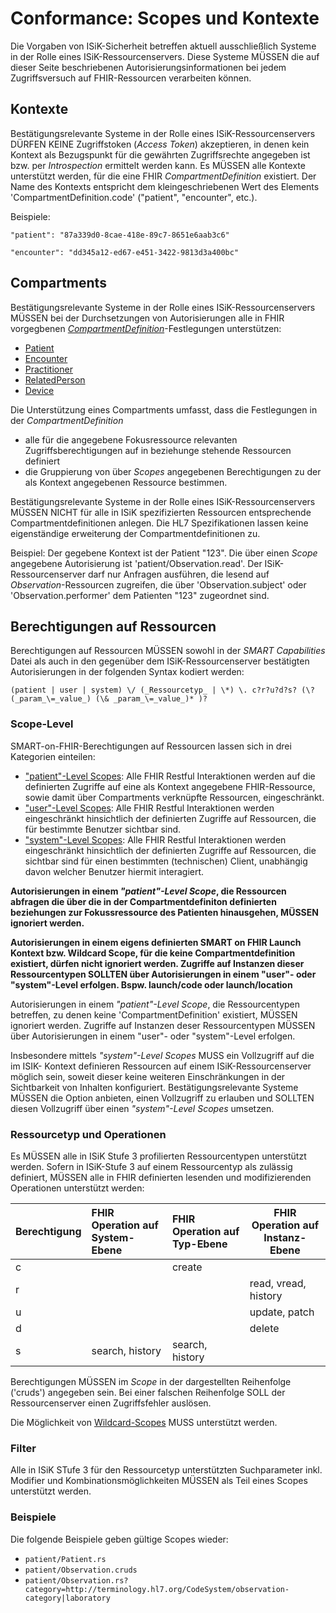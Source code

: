 # Conformance: Scopes und Kontexte

Die Vorgaben von ISiK-Sicherheit betreffen aktuell ausschließlich Systeme in der Rolle eines ISiK-Ressourcenservers. Diese Systeme MÜSSEN die auf dieser Seite beschriebenen Autorisierungsinformationen bei jedem Zugriffsversuch auf FHIR-Ressourcen verarbeiten können.

## Kontexte 

Bestätigungsrelevante Systeme in der Rolle eines ISiK-Ressourcenservers DÜRFEN KEINE Zugriffstoken (_Access Token_) akzeptieren, in denen kein Kontext als Bezugspunkt für die gewährten Zugriffsrechte angegeben ist bzw. per _Introspection_ ermittelt werden kann. 
Es MÜSSEN alle Kontexte unterstützt werden, für die eine FHIR _CompartmentDefinition_ existiert. Der Name des Kontexts entspricht dem kleingeschriebenen Wert des Elements 'CompartmentDefinition.code' ("patient", "encounter", etc.).

Beispiele: 

```"patient": "87a339d0-8cae-418e-89c7-8651e6aab3c6"```

```"encounter": "dd345a12-ed67-e451-3422-9813d3a400bc"```

## Compartments

Bestätigungsrelevante Systeme in der Rolle eines ISiK-Ressourcenservers MÜSSEN bei der Durchsetzungen von Autorisierungen alle in FHIR vorgegbenen [_CompartmentDefinition_](http://hl7.org/fhir/R4/compartmentdefinition.html)-Festlegungen unterstützen:
* [Patient](http://hl7.org/fhir/R4/compartmentdefinition-patient.html)
* [Encounter](http://hl7.org/fhir/R4/compartmentdefinition-encounter.html)
* [Practitioner](http://hl7.org/fhir/R4/compartmentdefinition-practitioner.html)
* [RelatedPerson](http://hl7.org/fhir/R4/compartmentdefinition-relatedperson.html)
* [Device](http://hl7.org/fhir/R4/compartmentdefinition-device.html)


Die Unterstützung eines Compartments umfasst, dass die Festlegungen in der _CompartmentDefinition_ 
* alle für die angegebene Fokusressource relevanten Zugriffsberechtigungen auf in beziehunge stehende Ressourcen definiert
* die Gruppierung von über _Scopes_ angegebenen Berechtigungen zu der als Kontext angegebenen Ressource bestimmen.

Bestätigungsrelevante Systeme in der Rolle eines ISiK-Ressourcenservers MÜSSEN NICHT für alle in ISiK spezifizierten Ressourcen entsprechende Compartmentdefinitionen anlegen. Die HL7 Spezifikationen lassen keine eigenständige erweiterung der Compartmentdefinitionen zu. 

Beispiel: Der gegebene Kontext ist der Patient "123". Die über einen _Scope_ angegebene Autorisierung ist 'patient/Observation.read'. Der ISiK-Ressourcenserver darf nur Anfragen ausführen, die lesend auf _Observation_-Ressourcen zugreifen, die über 'Observation.subject' oder 'Observation.performer' dem Patienten "123" zugeordnet sind.

## Berechtigungen auf Ressourcen

Berechtigungen auf Ressourcen MÜSSEN sowohl in der _SMART Capabilities_ Datei als auch in den gegenüber dem ISiK-Ressourcenserver bestätigten Autorisierungen in der folgenden Syntax kodiert werden:

```(patient | user | system) \/ (_Ressourcetyp_ | \*) \. c?r?u?d?s? (\? (_param_\=_value_) (\& _param_\=_value_)* )?```

### Scope-Level
SMART-on-FHIR-Berechtigungen auf Ressourcen lassen sich in drei Kategorien einteilen:

* ["patient"-Level Scopes](https://hl7.org/fhir/smart-app-launch/STU2/scopes-and-launch-context.html#patient-specific-scopes): Alle FHIR Restful Interaktionen werden auf die definierten Zugriffe auf eine als Kontext angegebene FHIR-Ressource, sowie damit über Compartments verknüpfte Ressourcen, eingeschränkt.  
* ["user"-Level Scopes](https://hl7.org/fhir/smart-app-launch/STU2/scopes-and-launch-context.html#user-level-scopes): Alle FHIR Restful Interaktionen werden eingeschränkt hinsichtlich der definierten Zugriffe auf Ressourcen, die für bestimmte Benutzer sichtbar sind.
* ["system"-Level Scopes](https://hl7.org/fhir/smart-app-launch/STU2/scopes-and-launch-context.html#system-level-scopes): Alle FHIR Restful Interaktionen werden eingeschränkt hinsichtlich der definierten Zugriffe auf Ressourcen, die sichtbar sind für einen bestimmten (technischen) Client, unabhängig davon welcher Benutzer hiermit interagiert.


**Autorisierungen in einem _"patient"-Level Scope_, die Ressourcen abfragen die über die in der Compartmentdefiniton definierten beziehungen zur Fokussressource des Patienten hinausgehen, MÜSSEN ignoriert werden.**

**Autorisierungen in einem eigens definierten SMART on FHIR Launch Kontext bzw. Wildcard Scope, für die keine Compartmentdefinition existiert, dürfen nicht ignoriert werden. Zugriffe auf Instanzen dieser Ressourcentypen SOLLTEN über Autorisierungen in einem "user"- oder "system"-Level erfolgen. Bspw. launch/code oder launch/location**

Autorisierungen in einem _"patient"-Level Scope_, die Ressourcentypen betreffen, zu denen keine 'CompartmentDefinition' existiert, MÜSSEN ignoriert werden. Zugriffe auf Instanzen deser Ressourcentypen MÜSSEN über Autorisierungen in einem "user"- oder "system"-Level erfolgen.

Insbesondere mittels _"system"-Level Scopes_ MUSS ein Vollzugriff auf die im ISIK- Kontext definieren Ressourcen auf einem ISiK-Ressourcenserver möglich sein, soweit dieser keine weiteren Einschränkungen in der Sichtbarkeit von Inhalten konfiguriert. Bestätigungsrelevante Systeme MÜSSEN die Option anbieten, einen Vollzugriff zu erlauben und SOLLTEN diesen Vollzugriff über einen _"system"-Level Scopes_ umsetzen.

### Ressourcetyp und Operationen
Es MÜSSEN alle in ISiK Stufe 3 profilierten Ressourcentypen unterstützt werden. Sofern in ISiK-Stufe 3 auf einem Ressourcentyp als zulässig definiert, MÜSSEN alle in FHIR definierten lesenden und modifizierenden Operationen unterstützt werden:

|Berechtigung|FHIR Operation auf System-Ebene|FHIR Operation auf Typ-Ebene|FHIR Operation auf Instanz-Ebene|
|:-----------|:------------------------------|:---------------------------|--------------------------------|
|c           |                               |create                      |                                |
|r           |                               |                            |read, vread, history            |
|u           |                               |                            |update, patch                   |
|d           |                               |                            |delete                          |
|s           |search, history                |search, history             |                                |

Berechtigungen MÜSSEN im _Scope_ in der dargestellten Reihenfolge ('cruds') angegeben sein. Bei einer falschen Reihenfolge SOLL der Ressourcenserver einen Zugriffsfehler auslösen.

Die Möglichkeit von [Wildcard-Scopes](https://hl7.org/fhir/smart-app-launch/STU2/scopes-and-launch-context.html#wildcard-scopes) MUSS unterstützt werden.

### Filter
Alle in ISiK STufe 3 für den Ressourcetyp unterstützten Suchparameter inkl. Modifier und Kombinationsmöglichkeiten MÜSSEN als Teil eines Scopes unterstützt werden.

### Beispiele

Die folgende Beispiele geben gültige Scopes wieder:

* ```patient/Patient.rs```
* ```patient/Observation.cruds```
* ```patient/Observation.rs?category=http://terminology.hl7.org/CodeSystem/observation-category|laboratory```

